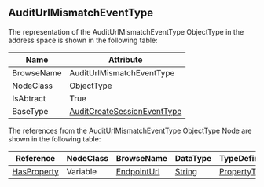<!-- objecttype -->
## AuditUrlMismatchEventType
  
The representation of the AuditUrlMismatchEventType ObjectType in the address space is shown in the following table:  

|Name|Attribute|
|---|---|
|BrowseName|AuditUrlMismatchEventType|
|NodeClass|ObjectType|
|IsAbtract|True|
|BaseType|[AuditCreateSessionEventType](../../../Part5/ObjectTypes/AuditCreateSessionEventType/readme.md)|

The references from the AuditUrlMismatchEventType ObjectType Node are shown in the following table:  

|Reference|NodeClass|BrowseName|DataType|TypeDefinition|ModellingRule|
|---|---|---|---|---|---|
|[HasProperty](../../../Part3/ReferenceTypes/HasProperty/readme.md)|Variable|[EndpointUrl](#EndpointUrl)|[String](../../../Part3/DataTypes/String/readme.md)|[PropertyType](../../Part5/VariableTypes/PropertyType/readme.md)|[Mandatory](../../Objects/Mandatory/readme.md)|


